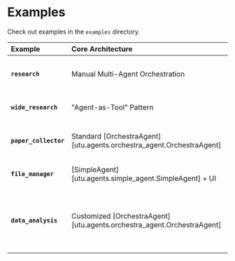 # Examples

Check out examples in the `examples` directory.

| Example | Core Architecture | Implementation | Key Tools | Use Case / Features |
| :--- | :--- | :--- | :--- | :--- |
| **`research`** | Manual Multi-Agent Orchestration | Orchestrates 3 independent `SimpleAgent`s in code to create a "Plan-and-Execute" workflow. | [`SearchToolkit`][utu.tools.search_toolkit.SearchToolkit] | Demonstrates building a complex workflow from scratch using basic [SimpleAgent][utu.agents.simple_agent.SimpleAgent] blocks. |
| **`wide_research`** | "Agent-as-Tool" Pattern | A single `SimpleAgent` makes decisions and calls a custom tool that encapsulates parallel sub-agents. | [`SearchToolkit`][utu.tools.search_toolkit.SearchToolkit] | Shows how to encapsulate parallelism and complex logic within a tool, simplifying the main agent's logic. |
| **`paper_collector`** | Standard [OrchestraAgent][utu.agents.orchestra_agent.OrchestraAgent] | Configuration-driven; uses few-shot examples (`planner_examples_data.json`) to guide the Planner. | [`DocumentToolkit`][utu.tools.document_toolkit.DocumentToolkit], [`SearchToolkit`][utu.tools.search_toolkit.SearchToolkit] | A standard, "out-of-the-box" application of [OrchestraAgent][utu.agents.orchestra_agent.OrchestraAgent] for multi-step document analysis. |
| **`file_manager`** | [SimpleAgent][utu.agents.simple_agent.SimpleAgent] + UI | A configuration-driven `SimpleAgent` wrapped in an interactive `Gradio` web UI. | [`BashToolkit`][utu.tools.bash_toolkit.BashToolkit] | A practical example of an agent interacting with the local file system, with a focus on UI and safety. |
| **`data_analysis`** | Customized [OrchestraAgent][utu.agents.orchestra_agent.OrchestraAgent] | Extends [OrchestraAgent][utu.agents.orchestra_agent.OrchestraAgent]'s core components: <br>1. **`DAPlannerAgent`**: Proactively inspects data schema before planning. <br>2. **Reporter**: Uses a custom template to generate a rich HTML report. | [`TabularDataToolkit`][utu.tools.tabular_data_toolkit.TabularDataToolkit] | An advanced [OrchestraAgent][utu.agents.orchestra_agent.OrchestraAgent] use case, showing deep customization for a complex, domain-specific problem. |
